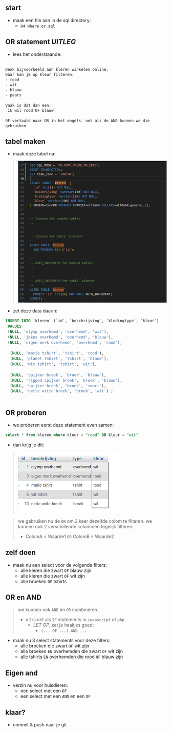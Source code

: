 
## start


- maak een file aan in de sql directory:
    - `04 where or.sql`



## OR statement *UITLEG*

- lees het onderstaande:

```

Denk bijvoorbeeld aan kleren winkelen online.
Daar kan je op kleur filteren:
- rood
- wit
- blauw
- paars

Vaak is dat dan een:
`ik wil rood OF blauw`

OF vertaald naar OR in het engels. net als de AND kunnen we die gebruiken

```

## tabel maken

- maak deze tabel na:
> ![](img/kleren.PNG)

- zet deze data daarin:
```SQL
INSERT INTO `kleren` (`id`, `beschrijving`, `kledingtype`, `kleur`)
 VALUES 
 (NULL, 'olymp overhemd', 'overhemd', 'wit'),
 (NULL, 'jakes overhemd', 'overhemd', 'blauw'),
 (NULL, 'eigen merk overhemd', 'overhemd', 'rood'),

  (NULL, 'mario tshirt', 'tshirt', 'rood'),
  (NULL, 'planet tshirt', 'tshirt', 'blauw'),
  (NULL, 'wit tshirt', 'tshirt', 'wit'),

  (NULL, 'spijker broek', 'broek', 'blauw'),
  (NULL, 'ripped spijker broek', 'broek', 'blauw'),
  (NULL, 'spijker broek', 'broek', 'zwart'),
  (NULL, 'nette witte broek', 'broek', 'wit') ;
 
```

## OR proberen
- we proberen eerst deze statement even samen:
```SQL
select * from kleren where kleur = "rood" OR kleur = "wit"
```

- dan krijg je dit:
> ![](img/orresult.PNG)

> we gebruiken nu de `OR` om 2 keer dezelfde colom te filteren.
> we kunnen ook 2 verschillende colommen tegelijk filteren:
> - ColomA = Waarde1 `OR` ColomB = Waarde2

## zelf doen

- maak nu een select voor de volgende filters:
    - alle kleren die zwart `OF` blauw zijn
    - alle kleren die zwart `OF` wit zijn
    - alle broeken `OF` tshirts
    

## OR en AND

> we kunnen ook `AND` en `OR` combineren.
> - dit is net als `IF` statements in `javascript` of `php`
>   - *LET OP*, zet je haakjes goed:
>       - `(... OF ...) AND ...`

- maak nu 3 select statements voor deze filters:
    - alle broeken die zwart `OF` wit zijn
    - alle broeken `EN` overhemden die zwart `OF` wit zijn
    - alle tshirts `EN` overhemden die rood `OF` blauw zijn

## Eigen and

- verzin nu voor huisdieren:
    - een select met een `OF`
    - een select met een `AND` en een `OF`

## klaar?

- commit & push naar je git
            
